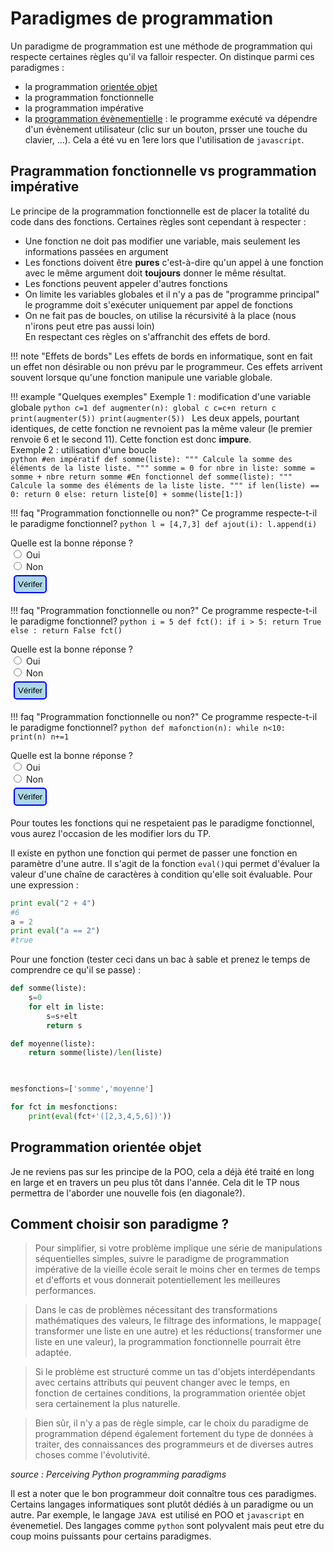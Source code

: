 # Paradigmes de programmation

Un paradigme de programmation est une méthode de programmation qui respecte certaines règles qu'il va falloir respecter.
On distinque parmi ces paradigmes :  
- la programmation [orientée objet](https://mbachelier1.github.io/site_TNSI/Structure/POO.html)  
- la programmation fonctionnelle  
- la programmation impérative  
- la [programmation évènementielle](https://mbachelier1.github.io/site_1NSI/IHM/javascript/programmation_evenementielle.html) : le programme exécuté va dépendre d'un évènement utilisateur (clic sur un bouton, prsser une touche du clavier, ...). Cela a été vu en 1ere lors que l'utilisation de `javascript`.  


## Pragrammation fonctionnelle vs programmation impérative
Le principe de la programmation fonctionnelle est de placer la totalité du code dans des fonctions. Certaines règles sont cependant à respecter :
- Une fonction ne doit pas modifier une variable, mais seulement les informations passées en argument  
- Les fonctions doivent être **pures** c'est-à-dire qu'un appel à une fonction avec le même argument doit **toujours** donner le même résultat. 
- Les fonctions peuvent appeler d'autres fonctions  
- On limite les variables globales et il n'y a pas de "programme principal" le programme doit s'exécuter uniquement par appel de fonctions  
- On ne fait pas de boucles, on utilise la récursivité à la place (nous n'irons peut etre pas aussi loin)  
En respectant ces règles on s'affranchit des effets de bord.    

!!! note "Effets de bords"
	Les effets de bords en informatique, sont en fait un effet non désirable ou non prévu par le programmeur. Ces effets arrivent souvent lorsque qu'une fonction manipule une variable globale.  

!!! example "Quelques exemples"
	Exemple 1 : modification d'une variable globale
	```python
	c=1
	def augmenter(n):
	    global c
	    c=c+n
	    return c
	print(augmenter(5))
	print(augmenter(5))
	```
	Les deux appels, pourtant identiques, de cette fonction ne revnoient pas la même valeur (le premier renvoie 6 et le second 11). Cette fonction est donc **impure**.  
	Exemple 2 : utilisation d'une boucle  
	```python
	#en impératif
	def somme(liste):
	    """
	    Calcule la somme des éléments de la liste liste.
	    """
	    somme = 0
	    for nbre in liste:
	        somme = somme + nbre
	    return somme
	#En fonctionnel
	def somme(liste):
	    """
	    Calcule la somme des éléments de la liste liste.
	    """
	    if len(liste) == 0:
	        return 0
	    else:
	        return liste[0] + somme(liste[1:])
	```


!!! faq "Programmation fonctionnelle ou non?"
	Ce programme respecte-t-il le paradigme fonctionnel?
	```python
	l = [4,7,3]
	def ajout(i):
	  l.append(i)
	 ```
	 <div id="QCU">
	<div id="enonce_question">
	    Quelle est la bonne réponse ?
	</div><form id="test1">
	    <label><input type="radio" name="test" value="oui"> Oui</label><br>
	    <label><input type="radio" name="test" value="non" > Non</label><br>
	    <input  type="button" style="margin:5px; padding:5px;  background-color : lightblue; border : solid 2px blue; border-radius : 5px;" onclick="reactionQCU1()" value="Vérifer"> 
	    <input id="bouAffQCU1" type="button" onclick="AfficheQCU1()" value="Correction" style="display:none;"><br>
	</form></div>
	        <div id="messageQCU1"></div>
	        <div id="correctionQCU1" style="display:none;"> <p> La bonne réponse est Non car elle modifie une variable exterieure.</p></div>

!!! faq "Programmation fonctionnelle ou non?"
	Ce programme respecte-t-il le paradigme fonctionnel?
	```python
		i = 5
		def fct():
		  if i > 5:
		    return True
		  else :
		    return False
		fct()
	 ```
	 <div id="QCU">
	<div id="enonce_question">
	    Quelle est la bonne réponse ?
	</div><form id="test2">
	    <label><input type="radio" name="test" value="oui"> Oui</label><br>
	    <label><input type="radio" name="test" value="non" > Non</label><br>
	    <input  type="button" style="margin:5px; padding:5px;  background-color : lightblue; border : solid 2px blue; border-radius : 5px;" onclick="reactionQCU2()" value="Vérifer"> 
	    <input id="bouAffQCU2" type="button" onclick="AfficheQCU2()" value="Correction" style="display:none;"><br>
	</form></div>
	        <div id="messageQCU2"></div>
	        <div id="correctionQCU2" style="display:none;"> <p> La bonne réponse est Non car elle modifie une variable exterieure.</p></div>

!!! faq "Programmation fonctionnelle ou non?"
	Ce programme respecte-t-il le paradigme fonctionnel?
	```python
	def mafonction(n):
	    while n<10:
	        print(n)
	        n+=1
	```   
	 <div id="QCU">
	<div id="enonce_question">
	    Quelle est la bonne réponse ?
	</div><form id="test3">
	    <label><input type="radio" name="test" value="oui"> Oui</label><br>
	    <label><input type="radio" name="test" value="non" > Non</label><br>
	    <input  type="button" style="margin:5px; padding:5px;  background-color : lightblue; border : solid 2px blue; border-radius : 5px;" onclick="reactionQCU3()" value="Vérifer"> 
	    <input id="bouAffQCU3" type="button" onclick="AfficheQCU3()" value="Correction" style="display:none;"><br>
	</form></div>
	        <div id="messageQCU3"></div>
	        <div id="correctionQCU3" style="display:none;"> <p> La bonne réponse est Non car elle utilise une boucle `while`.</p></div>

    
Pour toutes les fonctions qui ne respetaient pas le paradigme fonctionnel, vous aurez l'occasion de les modifier lors du TP.

Il existe en python une fonction qui permet de passer une fonction en paramètre d'une autre. Il s'agit de la fonction `eval()`qui permet d'évaluer la valeur d'une chaîne de caractères à condition qu'elle soit évaluable.
Pour une expression : 
```python
print eval("2 + 4")
#6
a = 2
print eval("a == 2")
#true
``` 
Pour une fonction (tester ceci dans un bac à sable et prenez le temps de comprendre ce qu'il se passe) :   
```python
def somme(liste):
    s=0
    for elt in liste:
        s=s+elt
        return s

def moyenne(liste):
    return somme(liste)/len(liste)
    


mesfonctions=['somme','moyenne']

for fct in mesfonctions:
    print(eval(fct+'([2,3,4,5,6])'))
```

## Programmation orientée objet
Je ne reviens pas sur les principe de la POO, cela a déjà été traité en long en large et en travers un peu plus tôt dans l'année. Cela dit le TP nous permettra de l'aborder une nouvelle fois (en diagonale?).  


## Comment choisir son paradigme ?


>Pour simplifier, si votre problème implique une série de manipulations séquentielles simples, suivre le paradigme de programmation impérative de la vieille école serait le moins cher en termes de temps et d'efforts et vous donnerait potentiellement les meilleures performances. 

>Dans le cas de problèmes nécessitant des transformations mathématiques des valeurs, le filtrage des informations, le mappage( transformer une liste en une autre) et les réductions( transformer une liste en une valeur), la programmation fonctionnelle pourrait être adaptée. 

>Si le problème est structuré comme un tas d'objets interdépendants avec certains attributs qui peuvent changer avec le temps, en fonction de certaines conditions, la programmation orientée objet sera certainement la plus naturelle. 

>Bien sûr, il n'y a pas de règle simple, car le choix du paradigme de programmation dépend également fortement du type de données à traiter, des connaissances des programmeurs et de diverses autres choses comme l'évolutivité. 

*source : Perceiving Python programming paradigms*  

Il est a noter que le bon programmeur doit connaître tous ces paradigmes. Certains langages informatiques sont plutôt dédiés à un paradigme ou un autre. Par exemple, le langage `JAVA `est utilisé en POO et `javascript` en évenemetiel. Des langages comme `python` sont polyvalent mais peut etre du coup moins puissants pour certains paradigmes.

<script>
/*-------------------------------------------------------------------------------------------------------*/
/*Question à choix unique*/

function reactionQCU1(){
	var style;
	var msg;
	var reponse = document.getElementById("test1");
	var rep=reponse.elements["test"].value;
	if (rep=="non"){msg='bonne réponse';
	style='style="color:green;"';
	}
	else {msg='mauvaise reponse';
	style='style="color:red;"';
	}
	document.getElementById("messageQCU1").innerHTML='<p '+style+'>'+msg+'</p>';
	document.getElementById("bouAffQCU1").style="margin:5px; padding:5px;  background-color : lightblue; border : solid 2px blue; border-radius : 5px;display:inline;";
}
/*affiche la réponse si on clique sur le bouton correction*/
function AfficheQCU1(){
	document.getElementById("correctionQCU1").style="display:block;";
}

/*-------------------------------------------------------------------------------------------------------*/
/*Question à choix unique*/

function reactionQCU2(){
	var style;
	var msg;
	var reponse = document.getElementById("test2");
	var rep=reponse.elements["test"].value;
	if (rep=="non"){msg='bonne réponse';
	style='style="color:green;"';
	}
	else {msg='mauvaise reponse';
	style='style="color:red;"';
	}
	document.getElementById("messageQCU2").innerHTML='<p '+style+'>'+msg+'</p>';
	document.getElementById("bouAffQCU2").style="margin:5px; padding:5px;  background-color : lightblue; border : solid 2px blue; border-radius : 5px;display:inline;";
}
/*affiche la réponse si on clique sur le bouton correction*/
function AfficheQCU2(){
	document.getElementById("correctionQCU2").style="display:block;";
}

function reactionQCU3(){
	var style;
	var msg;
	var reponse = document.getElementById("test3");
	var rep=reponse.elements["test"].value;
	if (rep=="non"){msg='bonne réponse';
	style='style="color:green;"';
	}
	else {msg='mauvaise reponse';
	style='style="color:red;"';
	}
	document.getElementById("messageQCU3").innerHTML='<p '+style+'>'+msg+'</p>';
	document.getElementById("bouAffQCU3").style="margin:5px; padding:5px;  background-color : lightblue; border : solid 2px blue; border-radius : 5px;display:inline;";
}
/*affiche la réponse si on clique sur le bouton correction*/
function AfficheQCU3(){
	document.getElementById("correctionQCU3").style="display:block;";
}
</script>
